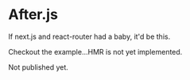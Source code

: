 # After.js


If next.js and react-router had a baby, it'd be this.

Checkout the example...HMR is not yet implemented.

Not published yet. 
